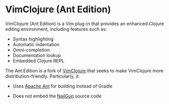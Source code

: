 VimClojure (Ant Edition)
========================

VimClojure (Ant Edition) is a Vim plug-in that provides an enhanced Clojure
editing environment, including features such as:

* Syntax highlighting
* Automatic indentation
* Omni-completion
* Documentation lookup
* Embedded Clojure REPL

The Ant Edition is a fork of [VimClojure][vimclojure] that seeks to make
VimClojure more distribution-friendly.  Particularly, it:

* Uses [Apache Ant][ant] for building instead of Gradle
* Does not embed the [NailGun][ng] source code


  [vimclojure]: http://kotka.de/projects/clojure/vimclojure.html
  [ant]: http://ant.apache.org/
  [ng]: http://martiansoftware.com/nailgun/index.html
